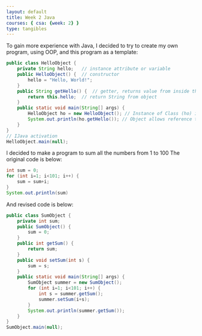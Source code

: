 ```yaml
---
layout: default
title: Week 2 Java
courses: { csa: {week: 2} }
type: tangibles
---
```


To gain more experience with Java, I decided to try to create my own program, using OOP, and this program as a template:

```java
public class HelloObject {
    private String hello;   // instance attribute or variable
    public HelloObject() {  // constructor
        hello = "Hello, World!";
    }
    public String getHello() {  // getter, returns value from inside the object
        return this.hello;  // return String from object
    }
    public static void main(String[] args) {    
        HelloObject ho = new HelloObject(); // Instance of Class (ho) is an Object via "new HelloObject()"
        System.out.println(ho.getHello()); // Object allows reference to public methods and data
    }
}
// IJava activation
HelloObject.main(null);
```

I decided to make a program to sum all the numbers from 1 to 100
The original code is below:

```java
int sum = 0;
for (int i=1; i<101; i++) {
    sum = sum+i;
}
System.out.println(sum)
```

And revised code is below:

```java
public class SumObject {
    private int sum;
    public SumObject() {
        sum = 0;
    }
    public int getSum() {
        return sum;
    }
    public void setSum(int s) {
        sum = s;
    }
    public static void main(String[] args) {
        SumObject summer = new SumObject();
        for (int i=1; i<101; i++) {
            int s = summer.getSum();
            summer.setSum(i+s);
        }
        System.out.println(summer.getSum());
    }
}
SumObject.main(null);
```
